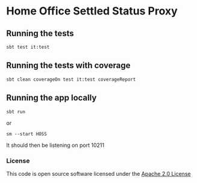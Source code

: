 # Home Office Settled Status Proxy

## Running the tests

    sbt test it:test

## Running the tests with coverage

    sbt clean coverageOn test it:test coverageReport

## Running the app locally

    sbt run
    
or    

    sm --start HOSS

It should then be listening on port 10211

### License


This code is open source software licensed under the [Apache 2.0 License]("http://www.apache.org/licenses/LICENSE-2.0.html")
